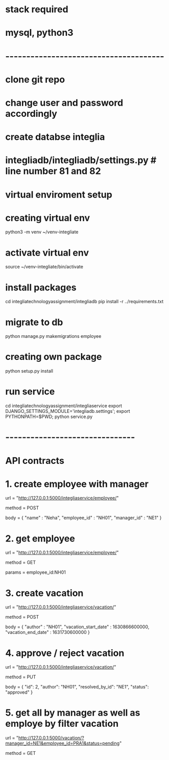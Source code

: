 
# stack required 
# mysql, python3


# --------------------------------------
# clone git repo

# change user and password accordingly
# create databse integlia
# integliadb/integliadb/settings.py # line number 81 and 82

# virtual enviroment setup
# creating virtual env
python3 -m venv ~/venv-integliate
# activate virtual env 
source ~/venv-integliate/bin/activate
# install packages
cd integliatechnologyassignment/integliadb
pip install -r ../requirements.txt
# migrate to db 
python manage.py makemigrations employee
# creating own package
python setup.py install
# run service
cd integliatechnologyassignment/integliaservice
export DJANGO_SETTINGS_MODULE='integliadb.settings'; export PYTHONPATH=$PWD; 
python service.py


# -------------------------------

# API contracts 


# 1. create employee with manager 

url = "http://127.0.0.1:5000/integliaservice/employee/"

method = POST

body = {
    "name" : "Neha",
    "employee_id" : "NH01",
    "manager_id" : "NE1"
}

# 2. get employee 
url = "http://127.0.0.1:5000/integliaservice/employee/"

method = GET

params = employee_id:NH01


# 3. create vacation 

url = "http://127.0.0.1:5000/integliaservice/vacation/"

method = POST

body = {
    "author" : "NH01",
    "vacation_start_date" : 1630866600000,
    "vacation_end_date" : 1631730600000 
}


# 4. approve / reject vacation 

url = "http://127.0.0.1:5000/integliaservice/vacation/"

method = PUT

body = {
            "id": 2,
            "author": "NH01",
            "resolved_by_id": "NE1",
            "status": "approved"
}

# 5. get all by manager as well as employe by filter vacation 

url = "http://127.0.0.1:5000/vacation/?manager_id=NE1&employee_id=PRA1&status=pending"

method = GET
